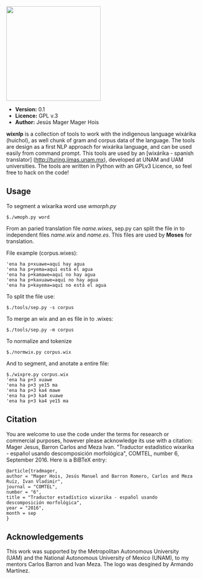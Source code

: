 <img src="https://raw.githubusercontent.com/pywirrarika/wixnlp/master/tools/wixnlp.png" width=250px>

* **Version:** 0.1
* **Licence:** GPL v.3
* **Author:** Jesús Mager Mager Hois

**wixnlp** is a collection of tools to work with the indigenous language wixárika (huichol), as well chunk of gram and corpus data of the language. The tools are design as a first NLP approach for wixárika language, and can be used easily from command prompt. This tools are used by an [wixárika - spanish translator] (http://turing.iimas.unam.mx), developed at UNAM and UAM universities.
The tools are written in Python with an GPLv3 Licence, so feel free to hack on the code! 

## Usage

To segment a wixarika word use _wmorph.py_
```
$./wmoph.py word
```
From an paried translation file _name.wixes_, sep.py can split the file in to independent files _name.wix_ and _name.es_. This files are used by **Moses** for translation.

File example (corpus.wixes):
```
'ena ha p+xuawe=aquí hay agua
'ena ha p+yema=aquí está el agua
'ena ha p+kamawe=aquí no hay agua
'ena ha p+kaxuawe=aquí no hay agua
'ena ha p+kayema=aquí no está el agua
```
To split the file use:
```
$./tools/sep.py -s corpus
```
To merge an wix and an es file in to .wixes:
```
$./tools/sep.py -m corpus
```
To normalize and tokenize
```
$./normwix.py corpus.wix
```

And to segment, and anotate a entire file:
```
$./wixpre.py corpus.wix
'ena ha p+3 xuawe
'ena ha p+3 ye15 ma
'ena ha p+3 ka4 mawe
'ena ha p+3 ka4 xuawe
'ena ha p+3 ka4 ye15 ma
```

## Citation

You are welcome to use the code under the terms for research or commercial purposes, however please acknowledge its use with a citation:
Mager Jesus, Barron Carlos and Meza Ivan. "Traductor estadístico wixarika - español usando descomposición morfológica", COMTEL,  number 6, September 2016.
Here is a BiBTeX entry:

```
@article{tradmager,
author = "Mager Hois, Jesús Manuel and Barron Romero, Carlos and Meza Ruíz, Ivan Vladimir",
journal = "COMTEL",
number = "6",
title = "Traductor estadístico wixarika - español usando descomposición morfológica",
year = "2016",
month = sep
}
```
## Acknowledgements

This work was supported by the Metropolitan Autonomous University (UAM) and the  National Autonomous University of Mexico (UNAM), to my mentors Carlos Barron and Ivan Meza. The logo was desgined by Armando Martínez. 

